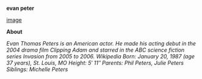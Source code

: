 **evan peter**

[image](https://github.com/user-attachments/assets/f7b5f047-7796-4e2f-8d7b-bb75d3262212)

**About**

*Evan Thomas Peters is an American actor. He made his acting debut in the 2004 drama film Clipping Adam and starred in the ABC science fiction series Invasion from 2005* 
*to 2006. Wikipedia*
*Born: January 20, 1987 (age 37 years), St. Louis, MO*
*Height: 5′ 11″*
*Parents: Phil Peters, Julie Peters*
*Siblings: Michelle Peters*
